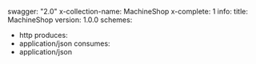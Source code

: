 swagger: "2.0"
x-collection-name: MachineShop
x-complete: 1
info:
  title: MachineShop
  version: 1.0.0
schemes:
- http
produces:
- application/json
consumes:
- application/json